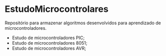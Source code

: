 # EstudoMicrocontrolares #

Repositório para armazenar algoritmos desenvolvidos para aprendizado de microcontroladores.

- Estudo de microcontroladores PIC;
- Estudo de microcontroladores 8051;
- Estudo de microcontroladores AVR;

